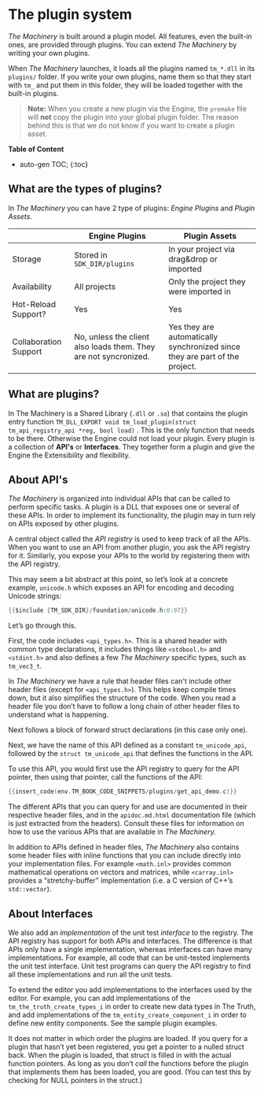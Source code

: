 # The plugin system

*The Machinery* is built around a plugin model. All features, even the built-in ones, are provided through plugins. You can extend *The Machinery* by writing your own plugins.

When *The Machinery* launches, it loads all the plugins named `tm_*.dll` in its `plugins/` folder. If you write your own plugins, name them so that they start with `tm_` and put them in this folder, they will be loaded together with the built-in plugins.

> **Note:** When you create a new plugin via the Engine, the `premake` file will **not** copy the plugin into your global plugin folder. The reason behind this is that we do not know if you want to create a plugin asset.

**Table of Content**

* auto-gen TOC;
{:toc}
## What are the types of plugins?

In *The Machinery* you can have 2 type of plugins: *Engine Plugins* and *Plugin Assets*.

|                       | Engine Plugins                                               | Plugin Assets                                                |
| --------------------- | ------------------------------------------------------------ | ------------------------------------------------------------ |
| Storage               | Stored in `SDK_DIR/plugins`                                  | In your project via drag&drop or imported                    |
| Availability          | All projects                                                 | Only the project they were imported in                       |
| Hot-Reload Support?   | Yes                                                          | Yes                                                          |
| Collaboration Support | No, unless the client also loads them. They are not syncronized. | Yes they are automatically synchronized since they are part of the project. |

## What are plugins?

In The Machinery is a Shared Library (`.dll` or `.so`) that contains the plugin entry function `TM_DLL_EXPORT void tm_load_plugin(struct tm_api_registry_api *reg, bool load)` . This is the only function that needs to be there. Otherwise the Engine could not load your plugin. Every plugin is a collection of **API's** or **Interfaces**. They together form a plugin and give the Engine the Extensibility and flexibility.



## About API's

*The Machinery* is organized into individual APIs that can be called to perform specific tasks. A
plugin is a DLL that exposes one or several of these APIs. In order to implement its functionality,
the plugin may in turn rely on APIs exposed by other plugins.

A central object called the *API registry* is used to keep track of all the APIs. When you want to
use an API from another plugin, you ask the API registry for it. Similarly, you expose your APIs to
the world by registering them with the API registry.

This may seem a bit abstract at this point, so let’s look at a concrete example, `unicode.h` which
exposes an API for encoding and decoding Unicode strings:

~~~c
{{$include {TM_SDK_DIR}/foundation/unicode.h:0:97}}
~~~

Let’s go through this.

First, the code includes `<api_types.h>`. This is a shared header with common type declarations, it
includes things like `<stdbool.h>` and `<stdint.h>` and also defines a few *The Machinery* specific
types, such as `tm_vec3_t`.

In *The Machinery* we have a rule that header files can't include other header files (except
for `<api_types.h>`). This helps keep compile times down, but it also simplifies the structure of the
code. When you read a header file you don’t have to follow a long chain of other header files to understand
what is happening.

Next follows a block of forward struct declarations (in this case only one).

Next, we have the name of this API defined as a constant `tm_unicode_api`, followed by the
`struct tm_unicode_api` that defines the functions in the API.

To use this API, you would first use the API registry to query for the API pointer, then using that
pointer, call the functions of the API:

~~~c
{{insert_code(env.TM_BOOK_CODE_SNIPPETS/plugins/get_api_demo.c)}}
~~~

The different APIs that you can query for and use are documented in their respective header files,
and in the `apidoc.md.html` documentation file (which is just extracted from the headers). Consult
these files for information on how to use the various APIs that are available in *The Machinery.*

In addition to APIs defined in header files, *The Machinery* also contains some header files with
inline functions that you can include directly into your implementation files. For example
`<math.inl>` provides common mathematical operations on vectors and matrices, while `<carray.inl>`
provides a “stretchy-buffer” implementation (i.e. a C version of C++’s `std::vector`).

## About Interfaces

We also add an *implementation* of the unit test *interface* to the registry. The API registry has
support for both APIs and interfaces. The difference is that APIs only have a single implementation,
whereas interfaces can have many implementations. For example, all code that can be unit-tested
implements the unit test interface. Unit test programs can query the API registry to find all these
implementations and run all the unit tests.

To extend the editor you add implementations to the interfaces used by the editor. For example, you
can add implementations of the `tm_the_truth_create_types_i`  in order to create new
data types in The Truth, and add implementations of the `tm_entity_create_component_i`
in order to define new entity components. See the sample plugin examples.

It does not matter in which order the plugins are loaded. If you query for a plugin that hasn’t yet
been registered, you get a pointer to a nulled struct back. When the plugin is loaded, that struct
is filled in with the actual function pointers. As long as you don’t *call* the functions before the
plugin that implements them has been loaded, you are good. (You can test this by checking for NULL
pointers in the struct.)
